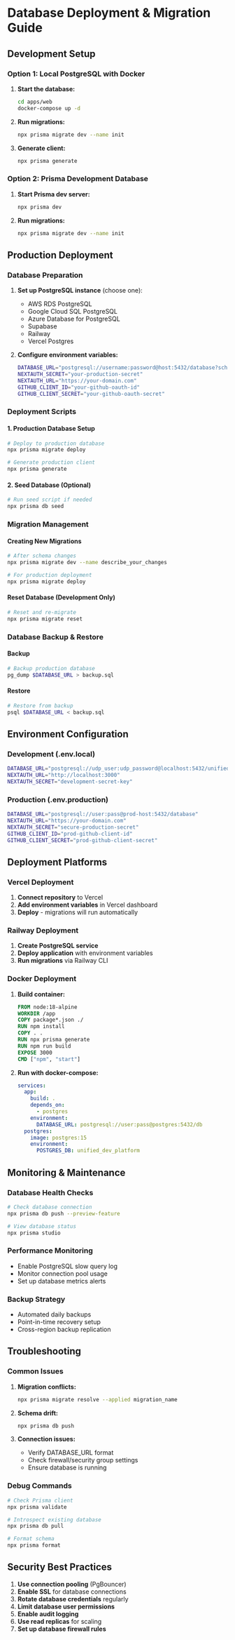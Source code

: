 # Database Deployment & Migration Guide

## Development Setup

### Option 1: Local PostgreSQL with Docker

1. **Start the database:**

   ```bash
   cd apps/web
   docker-compose up -d
   ```

2. **Run migrations:**

   ```bash
   npx prisma migrate dev --name init
   ```

3. **Generate client:**

   ```bash
   npx prisma generate
   ```

### Option 2: Prisma Development Database

1. **Start Prisma dev server:**

   ```bash
   npx prisma dev
   ```

2. **Run migrations:**

   ```bash
   npx prisma migrate dev --name init
   ```

## Production Deployment

### Database Preparation

1. **Set up PostgreSQL instance** (choose one):

   - AWS RDS PostgreSQL
   - Google Cloud SQL PostgreSQL
   - Azure Database for PostgreSQL
   - Supabase
   - Railway
   - Vercel Postgres

2. **Configure environment variables:**

   ```bash
   DATABASE_URL="postgresql://username:password@host:5432/database?schema=public"
   NEXTAUTH_SECRET="your-production-secret"
   NEXTAUTH_URL="https://your-domain.com"
   GITHUB_CLIENT_ID="your-github-oauth-id"
   GITHUB_CLIENT_SECRET="your-github-oauth-secret"
   ```

### Deployment Scripts

#### 1. Production Database Setup

```bash
# Deploy to production database
npx prisma migrate deploy

# Generate production client
npx prisma generate
```

#### 2. Seed Database (Optional)

```bash
# Run seed script if needed
npx prisma db seed
```

### Migration Management

#### Creating New Migrations

```bash
# After schema changes
npx prisma migrate dev --name describe_your_changes

# For production deployment
npx prisma migrate deploy
```

#### Reset Database (Development Only)

```bash
# Reset and re-migrate
npx prisma migrate reset
```

### Database Backup & Restore

#### Backup

```bash
# Backup production database
pg_dump $DATABASE_URL > backup.sql
```

#### Restore

```bash
# Restore from backup
psql $DATABASE_URL < backup.sql
```

## Environment Configuration

### Development (.env.local)

```bash
DATABASE_URL="postgresql://udp_user:udp_password@localhost:5432/unified_dev_platform?schema=public"
NEXTAUTH_URL="http://localhost:3000"
NEXTAUTH_SECRET="development-secret-key"
```

### Production (.env.production)

```bash
DATABASE_URL="postgresql://user:pass@prod-host:5432/database"
NEXTAUTH_URL="https://your-domain.com"
NEXTAUTH_SECRET="secure-production-secret"
GITHUB_CLIENT_ID="prod-github-client-id"
GITHUB_CLIENT_SECRET="prod-github-client-secret"
```

## Deployment Platforms

### Vercel Deployment

1. **Connect repository** to Vercel
2. **Add environment variables** in Vercel dashboard
3. **Deploy** - migrations will run automatically

### Railway Deployment

1. **Create PostgreSQL service**
2. **Deploy application** with environment variables
3. **Run migrations** via Railway CLI

### Docker Deployment

1. **Build container:**

   ```dockerfile
   FROM node:18-alpine
   WORKDIR /app
   COPY package*.json ./
   RUN npm install
   COPY . .
   RUN npx prisma generate
   RUN npm run build
   EXPOSE 3000
   CMD ["npm", "start"]
   ```

2. **Run with docker-compose:**

   ```yaml
   services:
     app:
       build: .
       depends_on:
         - postgres
       environment:
         DATABASE_URL: postgresql://user:pass@postgres:5432/db
     postgres:
       image: postgres:15
       environment:
         POSTGRES_DB: unified_dev_platform
   ```

## Monitoring & Maintenance

### Database Health Checks

```bash
# Check database connection
npx prisma db push --preview-feature

# View database status
npx prisma studio
```

### Performance Monitoring

- Enable PostgreSQL slow query log
- Monitor connection pool usage
- Set up database metrics alerts

### Backup Strategy

- Automated daily backups
- Point-in-time recovery setup
- Cross-region backup replication

## Troubleshooting

### Common Issues

1. **Migration conflicts:**

   ```bash
   npx prisma migrate resolve --applied migration_name
   ```

2. **Schema drift:**

   ```bash
   npx prisma db push
   ```

3. **Connection issues:**
   - Verify DATABASE_URL format
   - Check firewall/security group settings
   - Ensure database is running

### Debug Commands

```bash
# Check Prisma client
npx prisma validate

# Introspect existing database
npx prisma db pull

# Format schema
npx prisma format
```

## Security Best Practices

1. **Use connection pooling** (PgBouncer)
2. **Enable SSL** for database connections
3. **Rotate database credentials** regularly
4. **Limit database user permissions**
5. **Enable audit logging**
6. **Use read replicas** for scaling
7. **Set up database firewall rules**
